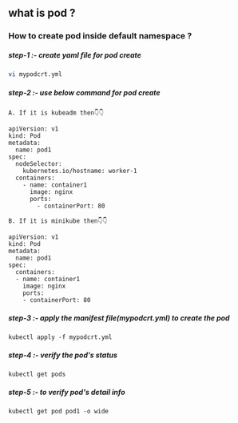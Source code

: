 ## what is pod ?








### How to create pod inside default namespace ?


##### step-1 :- create yaml file for pod create


```bash
vi mypodcrt.yml
```


##### step-2 :- use below command for pod create


`A. If it is kubeadm then👇👇`


```
apiVersion: v1
kind: Pod
metadata:
  name: pod1
spec:
  nodeSelector:
    kubernetes.io/hostname: worker-1
  containers:
    - name: container1
      image: nginx
      ports:
        - containerPort: 80

```


`B. If it is minikube then👇👇`


```
apiVersion: v1
kind: Pod
metadata:
  name: pod1
spec:
  containers:
  - name: container1
    image: nginx
    ports:
    - containerPort: 80

```


##### step-3 :- apply the manifest file(mypodcrt.yml) to create the pod


```
kubectl apply -f mypodcrt.yml
```


##### step-4 :- verify the pod's status


```
kubectl get pods
```

##### step-5 :- to verify pod's detail info


```
kubectl get pod pod1 -o wide

```

